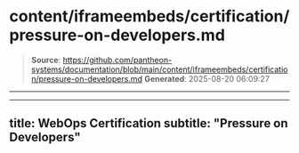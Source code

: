 # content/iframeembeds/certification/pressure-on-developers.md

> **Source**: https://github.com/pantheon-systems/documentation/blob/main/content/iframeembeds/certification/pressure-on-developers.md
> **Generated**: 2025-08-20 06:09:27

---

---
title: WebOps Certification
subtitle: "Pressure on Developers"
---

<Partial file="certification-guide/pressure-on-developers.md" />
